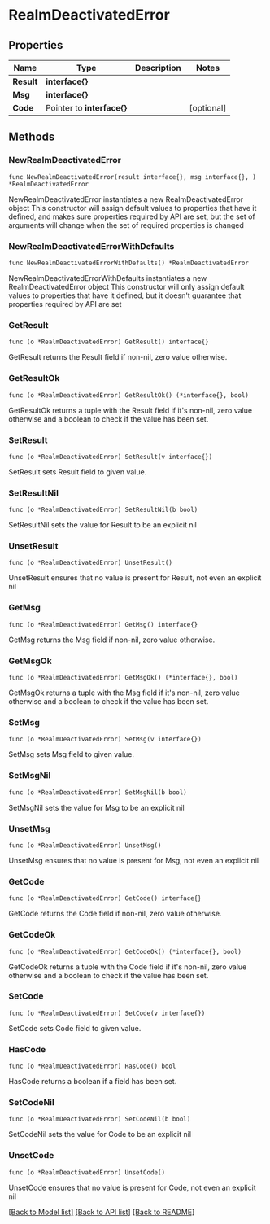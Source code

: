 # RealmDeactivatedError

## Properties

Name | Type | Description | Notes
------------ | ------------- | ------------- | -------------
**Result** | **interface{}** |  | 
**Msg** | **interface{}** |  | 
**Code** | Pointer to **interface{}** |  | [optional] 

## Methods

### NewRealmDeactivatedError

`func NewRealmDeactivatedError(result interface{}, msg interface{}, ) *RealmDeactivatedError`

NewRealmDeactivatedError instantiates a new RealmDeactivatedError object
This constructor will assign default values to properties that have it defined,
and makes sure properties required by API are set, but the set of arguments
will change when the set of required properties is changed

### NewRealmDeactivatedErrorWithDefaults

`func NewRealmDeactivatedErrorWithDefaults() *RealmDeactivatedError`

NewRealmDeactivatedErrorWithDefaults instantiates a new RealmDeactivatedError object
This constructor will only assign default values to properties that have it defined,
but it doesn't guarantee that properties required by API are set

### GetResult

`func (o *RealmDeactivatedError) GetResult() interface{}`

GetResult returns the Result field if non-nil, zero value otherwise.

### GetResultOk

`func (o *RealmDeactivatedError) GetResultOk() (*interface{}, bool)`

GetResultOk returns a tuple with the Result field if it's non-nil, zero value otherwise
and a boolean to check if the value has been set.

### SetResult

`func (o *RealmDeactivatedError) SetResult(v interface{})`

SetResult sets Result field to given value.


### SetResultNil

`func (o *RealmDeactivatedError) SetResultNil(b bool)`

 SetResultNil sets the value for Result to be an explicit nil

### UnsetResult
`func (o *RealmDeactivatedError) UnsetResult()`

UnsetResult ensures that no value is present for Result, not even an explicit nil
### GetMsg

`func (o *RealmDeactivatedError) GetMsg() interface{}`

GetMsg returns the Msg field if non-nil, zero value otherwise.

### GetMsgOk

`func (o *RealmDeactivatedError) GetMsgOk() (*interface{}, bool)`

GetMsgOk returns a tuple with the Msg field if it's non-nil, zero value otherwise
and a boolean to check if the value has been set.

### SetMsg

`func (o *RealmDeactivatedError) SetMsg(v interface{})`

SetMsg sets Msg field to given value.


### SetMsgNil

`func (o *RealmDeactivatedError) SetMsgNil(b bool)`

 SetMsgNil sets the value for Msg to be an explicit nil

### UnsetMsg
`func (o *RealmDeactivatedError) UnsetMsg()`

UnsetMsg ensures that no value is present for Msg, not even an explicit nil
### GetCode

`func (o *RealmDeactivatedError) GetCode() interface{}`

GetCode returns the Code field if non-nil, zero value otherwise.

### GetCodeOk

`func (o *RealmDeactivatedError) GetCodeOk() (*interface{}, bool)`

GetCodeOk returns a tuple with the Code field if it's non-nil, zero value otherwise
and a boolean to check if the value has been set.

### SetCode

`func (o *RealmDeactivatedError) SetCode(v interface{})`

SetCode sets Code field to given value.

### HasCode

`func (o *RealmDeactivatedError) HasCode() bool`

HasCode returns a boolean if a field has been set.

### SetCodeNil

`func (o *RealmDeactivatedError) SetCodeNil(b bool)`

 SetCodeNil sets the value for Code to be an explicit nil

### UnsetCode
`func (o *RealmDeactivatedError) UnsetCode()`

UnsetCode ensures that no value is present for Code, not even an explicit nil

[[Back to Model list]](../README.md#documentation-for-models) [[Back to API list]](../README.md#documentation-for-api-endpoints) [[Back to README]](../README.md)


